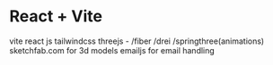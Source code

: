 # React + Vite

vite
react
js
tailwindcss
threejs - /fiber /drei /springthree(animations)
sketchfab.com for 3d models 
emailjs for email handling
